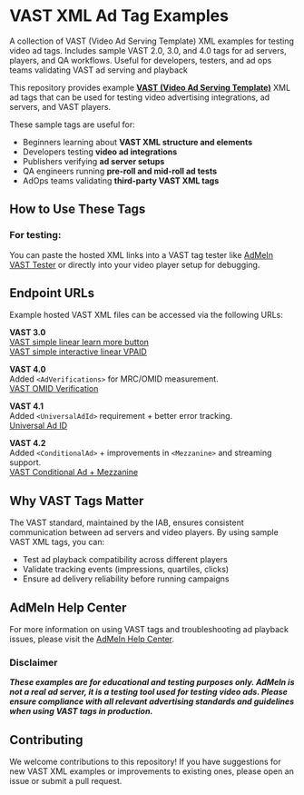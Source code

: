 # VAST XML Ad Tag Examples 
A collection of VAST (Video Ad Serving Template) XML examples for testing video ad tags. Includes sample VAST 2.0, 3.0, and 4.0 tags for ad servers, players, and QA workflows. Useful for developers, testers, and ad ops teams validating VAST ad serving and playback 

This repository provides example **[VAST (Video Ad Serving Template)](https://iabtechlab.com/standards/vast/)** XML ad tags that can be used for testing video advertising integrations, ad servers, and VAST players.  

These sample tags are useful for:  
- Beginners learning about **VAST XML structure and elements**
- Developers testing **video ad integrations**  
- Publishers verifying **ad server setups**  
- QA engineers running **pre-roll and mid-roll ad tests**  
- AdOps teams validating **third-party VAST XML tags** 


## How to Use These Tags

### For testing:
You can paste the hosted XML links into a VAST tag tester like [AdMeIn VAST Tester](https://admein.io/vast-tester) or directly into your video player setup for debugging.

## Endpoint URLs
Example hosted VAST XML files can be accessed via the following URLs:

**VAST 3.0**   
 [VAST simple linear learn more button](https://admein-advertising.github.io/vast-tag-xml-examples/vast-3.0/linear-learn-more-button-vast-3-0-sample.xml)  
 [VAST simple interactive linear VPAID](https://admein-advertising.github.io/vast-tag-xml-examples/vast-3.0/linear-vpaid-vast-3-0-sample.xml)   


**VAST 4.0**   
 Added `<AdVerifications>` for MRC/OMID measurement.   
 [VAST OMID Verification](https://admein-advertising.github.io/vast-tag-xml-examples/vast-4.0/OMID-ad-verifications-vast-4-0-sample.xml)  


**VAST 4.1**   
 Added `<UniversalAdId>` requirement + better error tracking.   
 [Universal Ad ID](https://admein-advertising.github.io/vast-tag-xml-examples/vast-4.1/universal-ad-Id-vast-4-1-sample.xml)  

**VAST 4.2**     
Added `<ConditionalAd>` + improvements in `<Mezzanine>` and streaming support.   
 [VAST Conditional Ad + Mezzanine](https://admein-advertising.github.io/vast-tag-xml-examples/vast-4.2/mezzanine-vast-4-2-sample.xml)

## Why VAST Tags Matter

The VAST standard, maintained by the IAB, ensures consistent communication between ad servers and video players. By using sample VAST XML tags, you can:

- Test ad playback compatibility across different players
- Validate tracking events (impressions, quartiles, clicks)
- Ensure ad delivery reliability before running campaigns   

## AdMeIn Help Center

For more information on using VAST tags and troubleshooting ad playback issues, please visit the [AdMeIn Help Center](https://admein.io/help).

### Disclaimer
___These examples are for educational and testing purposes only. AdMeIn is not a real ad server, it is a testing tool used for testing video ads. Please ensure compliance with all relevant advertising standards and guidelines when using VAST tags in production.___

## Contributing

We welcome contributions to this repository! If you have suggestions for new VAST XML examples or improvements to existing ones, please open an issue or submit a pull request.
